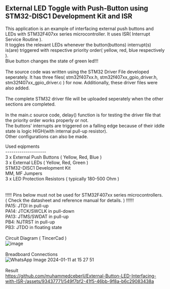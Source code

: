## External LED Toggle with Push-Button using STM32-DISC1 Development Kit and ISR



This application is an example of interfacing external push buttons and LEDs with STM32F407xx series microcontroller. It uses ISR( Interrupt Service Routine ).<br />
It toggles the relevant LEDs whenever the button(buttons) interrupt(s) is(are) triggered with respective priority order( yellow, red, blue respectively ). <br />
Blue button changes the state of green led!!!<br />
<br />
The source code was written using the STM32 Driver File developed seperately. It has three files( stm32f407xx.h, stm32f407xx_gpio_driver.h, stm32f407xx_gpio_driver.c ) for now. Additionally, these driver files were also added.<br />
<br />
The complete STM32 driver file will be uploaded seperately when the other sections are completed.<br />
<br />
In the main.c source code, delay() function is for testing the driver file that the priority order works properly or not.<br />
The buttons' interrupts are triggered on a falling edge because of their iddle state is logic HIGH(with internal pull-up resistor).<br />
Other configurations can also be made.<br />

Used eqipments<br />
--------------------<br />
3 x External Push Buttons ( Yellow, Red, Blue )<br />
3 x External LEDs ( Yellow, Red, Green )<br />
STM32-DISC1 Development Kit <br />
MM, MF Jumpers<br />
3 x LED Protection Resistors ( typically 180-500 Ohm )<br />
<br />
<br />
!!!!! Pins below must not be used for STM32F407xx series microcontrollers. ( Check the datasheet and reference manual for details. ) !!!!!!<br />
PA15: JTDI in pull-up<br />
PA14: JTCK/SWCLK in pull-down<br />
PA13: JTMS/SWDAT in pull-up<br />
PB4: NJTRST in pull-up<br />
PB3: JTDO in floating state<br />
<br />
Circuit Diagram ( TincerCad )<br />
![image](https://github.com/muhammedceberli/External-Button-LED-Interfacing-with-ISR-/assets/93437771/6b902491-1cff-44d8-8f25-46bb7d9fe88b)<br />
<br />
Breadboard Connections<br />
![WhatsApp Image 2024-01-11 at 15 27 51](https://github.com/muhammedceberli/External-Button-LED-Interfacing-with-ISR-/assets/93437771/9b86d3cc-7a5b-4152-a2da-7680c859f3b5)<br />
<br />
Result<br />
https://github.com/muhammedceberli/External-Button-LED-Interfacing-with-ISR-/assets/93437771/549f7bf2-41f5-46bb-9f8a-b6c29083438a
<br />


